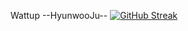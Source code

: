 Wattup --HyunwooJu--
[![GitHub Streak](https://streak-stats.demolab.com?user=HyunwooJu&theme=tokyonight)](https://git.io/streak-stats)
